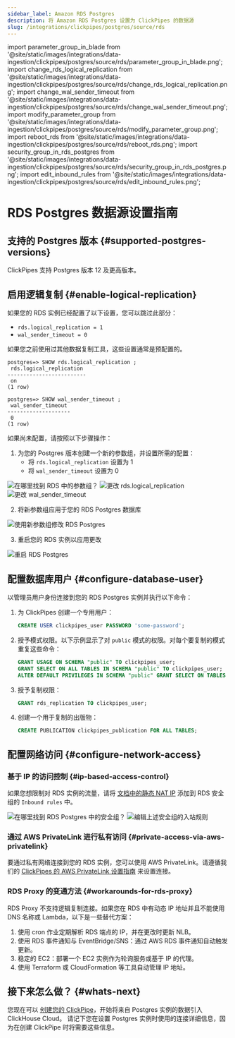 ```yaml
---
sidebar_label: Amazon RDS Postgres
description: 将 Amazon RDS Postgres 设置为 ClickPipes 的数据源
slug: /integrations/clickpipes/postgres/source/rds
---
```


import parameter_group_in_blade from '@site/static/images/integrations/data-ingestion/clickpipes/postgres/source/rds/parameter_group_in_blade.png';
import change_rds_logical_replication from '@site/static/images/integrations/data-ingestion/clickpipes/postgres/source/rds/change_rds_logical_replication.png';
import change_wal_sender_timeout from '@site/static/images/integrations/data-ingestion/clickpipes/postgres/source/rds/change_wal_sender_timeout.png';
import modify_parameter_group from '@site/static/images/integrations/data-ingestion/clickpipes/postgres/source/rds/modify_parameter_group.png';
import reboot_rds from '@site/static/images/integrations/data-ingestion/clickpipes/postgres/source/rds/reboot_rds.png';
import security_group_in_rds_postgres from '@site/static/images/integrations/data-ingestion/clickpipes/postgres/source/rds/security_group_in_rds_postgres.png';
import edit_inbound_rules from '@site/static/images/integrations/data-ingestion/clickpipes/postgres/source/rds/edit_inbound_rules.png';


# RDS Postgres 数据源设置指南

## 支持的 Postgres 版本 {#supported-postgres-versions}

ClickPipes 支持 Postgres 版本 12 及更高版本。

## 启用逻辑复制 {#enable-logical-replication}

如果您的 RDS 实例已经配置了以下设置，您可以跳过此部分：
- `rds.logical_replication = 1`
- `wal_sender_timeout = 0`

如果您之前使用过其他数据复制工具，这些设置通常是预配置的。

```text
postgres=> SHOW rds.logical_replication ;
 rds.logical_replication
-------------------------
 on
(1 row)

postgres=> SHOW wal_sender_timeout ;
 wal_sender_timeout
--------------------
 0
(1 row)
```

如果尚未配置，请按照以下步骤操作：

1. 为您的 Postgres 版本创建一个新的参数组，并设置所需的配置：
    - 将 `rds.logical_replication` 设置为 1
    - 将 `wal_sender_timeout` 设置为 0

<img src={parameter_group_in_blade} alt="在哪里找到 RDS 中的参数组？" />

<img src={change_rds_logical_replication} alt="更改 rds.logical_replication" />

<img src={change_wal_sender_timeout} alt="更改 wal_sender_timeout" />

2. 将新参数组应用于您的 RDS Postgres 数据库

<img src={modify_parameter_group} alt="使用新参数组修改 RDS Postgres" />

3. 重启您的 RDS 实例以应用更改

<img src={reboot_rds} alt="重启 RDS Postgres" />

## 配置数据库用户 {#configure-database-user}

以管理员用户身份连接到您的 RDS Postgres 实例并执行以下命令：

1. 为 ClickPipes 创建一个专用用户：

    ```sql
    CREATE USER clickpipes_user PASSWORD 'some-password';
    ```

2. 授予模式权限。以下示例显示了对 `public` 模式的权限。对每个要复制的模式重复这些命令：

    ```sql
    GRANT USAGE ON SCHEMA "public" TO clickpipes_user;
    GRANT SELECT ON ALL TABLES IN SCHEMA "public" TO clickpipes_user;
    ALTER DEFAULT PRIVILEGES IN SCHEMA "public" GRANT SELECT ON TABLES TO clickpipes_user;
    ```

3. 授予复制权限：

    ```sql
    GRANT rds_replication TO clickpipes_user;
    ```

4. 创建一个用于复制的出版物：

    ```sql
    CREATE PUBLICATION clickpipes_publication FOR ALL TABLES;
    ```

## 配置网络访问 {#configure-network-access}

### 基于 IP 的访问控制 {#ip-based-access-control}

如果您想限制对 RDS 实例的流量，请将 [文档中的静态 NAT IP](../../index.md#list-of-static-ips) 添加到 RDS 安全组的 `Inbound rules` 中。

<img src={security_group_in_rds_postgres} alt="在哪里找到 RDS Postgres 中的安全组？" />

<img src={edit_inbound_rules} alt="编辑上述安全组的入站规则" />

### 通过 AWS PrivateLink 进行私有访问 {#private-access-via-aws-privatelink}

要通过私有网络连接到您的 RDS 实例，您可以使用 AWS PrivateLink。请遵循我们的 [ClickPipes 的 AWS PrivateLink 设置指南](/knowledgebase/aws-privatelink-setup-for-clickpipes) 来设置连接。

### RDS Proxy 的变通方法 {#workarounds-for-rds-proxy}
RDS Proxy 不支持逻辑复制连接。如果您在 RDS 中有动态 IP 地址并且不能使用 DNS 名称或 Lambda，以下是一些替代方案：

1. 使用 cron 作业定期解析 RDS 端点的 IP，并在更改时更新 NLB。
2. 使用 RDS 事件通知与 EventBridge/SNS：通过 AWS RDS 事件通知自动触发更新。
3. 稳定的 EC2：部署一个 EC2 实例作为轮询服务或基于 IP 的代理。
4. 使用 Terraform 或 CloudFormation 等工具自动管理 IP 地址。

## 接下来怎么做？ {#whats-next}

您现在可以 [创建您的 ClickPipe](../index.md)，开始将来自 Postgres 实例的数据引入 ClickHouse Cloud。
请记下您在设置 Postgres 实例时使用的连接详细信息，因为在创建 ClickPipe 时将需要这些信息。
